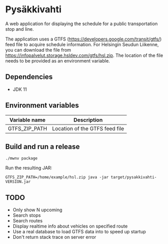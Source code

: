 # Pysäkkivahti

A web application for displaying the schedule for a public transportation stop and line.

The application uses a GTFS (https://developers.google.com/transit/gtfs/) feed file to acquire schedule information.
For Helsingin Seudun Liikenne, you can download the file from https://infopalvelut.storage.hsldev.com/gtfs/hsl.zip.
The location of the file needs to be provided as an environment variable.

## Dependencies

* JDK 11

## Environment variables

| Variable name | Description |
| ------------- | ----------- |
| GTFS_ZIP_PATH | Location of the GTFS feed file

## Build and run a release

```
./mwnv package
```

Run the resulting JAR: 
```
GTFS_ZIP_PATH=/home/example/hsl.zip java -jar target/pysakkivahti-VERSION.jar
```

## TODO

* Only show N upcoming
* Search stops
* Search routes
* Display realtime info about vehicles on specified route
* Use a real database to load GTFS data into to speed up startup
* Don't return stack trace on server error